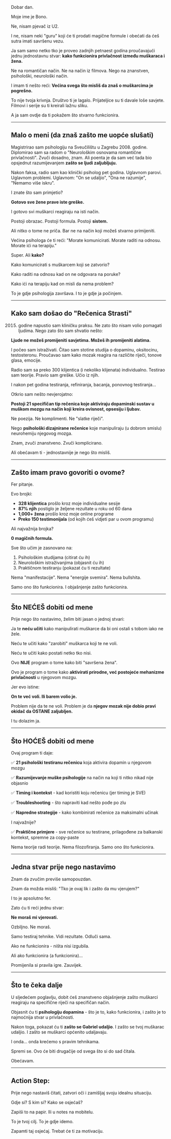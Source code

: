 Dobar dan.

Moje ime je Bono.

Ne, nisam pjevač iz U2.

I ne, nisam neki "guru" koji će ti prodati magične formule i obećati da ćeš sutra imati savršenu vezu.

Ja sam samo netko tko je proveo zadnjih petnaest godina proučavajući jednu jednostavnu stvar: **kako funkcionira privlačnost između muškaraca i žena.**

Ne na romantičan način. Ne na način iz filmova. Nego na znanstven, psihološki, neurološki način.

I imam ti nešto reći: **Većina svega što misliš da znaš o muškarcima je pogrešno.**

To nije tvoja krivnja. Društvo ti je lagalo. Prijateljice su ti davale loše savjete. Filmovi i serije su ti kreirali lažnu sliku.

A ja sam ovdje da ti pokažem što stvarno funkcionira.

---

## Malo o meni (da znaš zašto me uopće slušati)

Magistrirao sam psihologiju na Sveučilištu u Zagrebu 2008. godine. Diplomirao sam sa radom o "Neurološkim osnovama romantične privlačnosti". Zvuči dosadno, znam. Ali poenta je da sam već tada bio opsjednut razumijevanjem **zašto se ljudi zaljubljuju.**

Nakon faksa, radio sam kao klinički psiholog pet godina. Uglavnom parovi. Uglavnom problemi. Uglavnom: "On se udaljio", "Ona ne razumije", "Nemamo više iskru".

I znate što sam primjetio?

**Gotovo sve žene prave iste greške.**

I gotovo svi muškarci reagiraju na isti način.

Postoji obrazac. Postoji formula. Postoji **sistem.**

Ali nitko o tome ne priča. Bar ne na način koji možeš stvarno primijeniti.

Većina psihologa će ti reći: "Morate komunicirati. Morate raditi na odnosu. Morate ići na terapiju."

Super. Ali **kako?**

Kako komunicirati s muškarcem koji se zatvorio?

Kako raditi na odnosu kad on ne odgovara na poruke?

Kako ići na terapiju kad on misli da nema problem?

To je gdje psihologija završava. I to je gdje ja počinjem.

---

## Kako sam došao do "Rečenica Strasti"

2015. godine napustio sam kliničku praksu. Ne zato što nisam volio pomagati ljudima. Nego zato što sam shvatio nešto:

**Ljude ne možeš promijeniti savjetima. Možeš ih promijeniti alatima.**

I počeo sam istraživati. Čitao sam stotine studija o dopaminu, oksitocinu, testosteronu. Proučavao sam kako mozak reagira na različite riječi, tonove glasa, emocije.

Radio sam sa preko 300 klijentica (i nekoliko klijenata) individualno. Testirao sam teorije. Pravio sam greške. Učio iz njih.

I nakon pet godina testiranja, refiniranja, bacanja, ponovnog testiranja...

Otkrio sam nešto nevjerojatno:

**Postoji 21 specifičan tip rečenica koje aktiviraju dopaminski sustav u muškom mozgu na način koji kreira ovisnost, opsesiju i ljubav.**

Ne poezija. Ne komplimenti. Ne "slatke riječi".

Nego **psihološki dizajnirane rečenice** koje manipuliraju (u dobrom smislu) neurohemiju njegovog mozga.

Znam, zvuči znanstveno. Zvuči komplicirano.

Ali obećavam ti - jednostavnije je nego što misliš.

---

## Zašto imam pravo govoriti o ovome?

Fer pitanje.

Evo brojki:

- **328 klijentica** prošlo kroz moje individualne sesije
- **87% njih** postiglo je željene rezultate u roku od 60 dana
- **1,000+ žena** prošlo kroz moje online programe
- **Preko 150 testimonijala** (od kojih ćeš vidjeti par u ovom programu)

Ali najvažnija brojka?

**0 magičnih formula.**

Sve što učim je zasnovano na:

1. Psihološkim studijama (citirat ću ih)
2. Neurološkim istraživanjima (objasnit ću ih)
3. Praktičnom testiranju (pokazat ću ti rezultate)

Nema "manifestacije". Nema "energije svemira". Nema bullshita.

Samo ono što funkcionira. I objašnjenje zašto funkcionira.

---

## Što NEĆEŠ dobiti od mene

Prije nego što nastavimo, želim biti jasan o jednoj stvari:

Ja te **neću učiti** kako manipulirati muškarce da bi oni ostali s tobom iako ne žele.

Neću te učiti kako "zarobiti" muškarca koji te ne voli.

Neću te učiti kako postati netko tko nisi.

Ovo **NIJE** program o tome kako biti "savršena žena".

Ovo je program o tome kako **aktivirati prirodne, već postojeće mehanizme privlačnosti** u njegovom mozgu.

Jer evo istine:

**On te već voli. Ili barem volio je.**

Problem nije da te ne voli. Problem je da **njegov mozak nije dobio pravi okidač da OSTANE zaljubljen.**

I tu dolazim ja.

---

## Što HOĆEŠ dobiti od mene

Ovaj program ti daje:

✅ **21 psihološki testiranu rečenicu** koja aktivira dopamin u njegovom mozgu

✅ **Razumijevanje muške psihologije** na način na koji ti nitko nikad nije objasnio

✅ **Timing i kontekst** - kad koristiti koju rečenicu (jer timing je SVE)

✅ **Troubleshooting** - što napraviti kad nešto pođe po zlu

✅ **Napredne strategije** - kako kombinirati rečenice za maksimalni učinak

I najvažnije?

✅ **Praktične primjere** - sve rečenice su testirane, prilagođene za balkanski kontekst, spremne za copy-paste

Nema teorije radi teorije. Nema filozofiranja. Samo ono što funkcionira.

---

## Jedna stvar prije nego nastavimo

Znam da zvučim previše samopouzdan.

Znam da možda misliš: "Tko je ovaj lik i zašto da mu vjerujem?"

I to je apsolutno fer.

Zato ću ti reći jednu stvar:

**Ne moraš mi vjerovati.**

Ozbiljno. Ne moraš.

Samo testiraj tehnike. Vidi rezultate. Odluči sama.

Ako ne funkcionira - ništa nisi izgubila.

Ali ako funkcionira (a funkcionira)...

Promijenila si pravila igre. Zauvijek.

---

## Što te čeka dalje

U sljedećem poglavlju, dobit ćeš znanstveno objašnjenje zašto muškarci reagiraju na specifične riječi na specifičan način.

Objasnit ću ti **psihologiju dopamina** - što je to, kako funkcionira, i zašto je to najmoćnija stvar u privlačnosti.

Nakon toga, pokazat ću ti **zašto se Gabriel udaljio**. I zašto se tvoj muškarac udaljio. I zašto se muškarci općenito udaljavaju.

I onda... onda krećemo s pravim tehnikama.

Spremi se. Ovo će biti drugačije od svega što si do sad čitala.

Obećavam.

---

## Action Step:

Prije nego nastaviš čitati, zatvori oči i zamišljaj svoju idealnu situaciju.

Gdje si? S kim si? Kako se osjećaš?

Zapiši to na papir. Ili u notes na mobitelu.

To je tvoj cilj. To je gdje idemo.

Zapamti taj osjećaj. Trebat će ti za motivaciju.